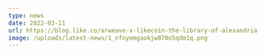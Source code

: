 ```yaml
---
type: news
date: 2022-03-11
url: https://blog.like.co/arweave-x-likecoin-the-library-of-alexandria-and-the-book-directory-in-metaverse-fb7d52045eb9
image: /uploads/latest-news/1_nfnyemgaokjw870o5qdm1q.png
---
```

